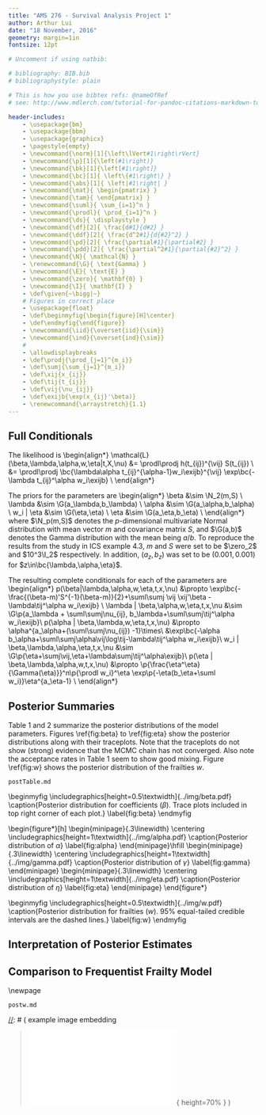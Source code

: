 ```yaml
---
title: "AMS 276 - Survival Analysis Project 1"
author: Arthur Lui
date: "18 November, 2016"
geometry: margin=1in
fontsize: 12pt

# Uncomment if using natbib:

# bibliography: BIB.bib
# bibliographystyle: plain 

# This is how you use bibtex refs: @nameOfRef
# see: http://www.mdlerch.com/tutorial-for-pandoc-citations-markdown-to-latex.html)

header-includes: 
    - \usepackage{bm}
    - \usepackage{bbm}
    - \usepackage{graphicx}
    - \pagestyle{empty}
    - \newcommand{\norm}[1]{\left\lVert#1\right\rVert}
    - \newcommand{\p}[1]{\left(#1\right)}
    - \newcommand{\bk}[1]{\left[#1\right]}
    - \newcommand{\bc}[1]{ \left\{#1\right\} }
    - \newcommand{\abs}[1]{ \left|#1\right| }
    - \newcommand{\mat}{ \begin{pmatrix} }
    - \newcommand{\tam}{ \end{pmatrix} }
    - \newcommand{\suml}{ \sum_{i=1}^n }
    - \newcommand{\prodl}{ \prod_{i=1}^n }
    - \newcommand{\ds}{ \displaystyle }
    - \newcommand{\df}[2]{ \frac{d#1}{d#2} }
    - \newcommand{\ddf}[2]{ \frac{d^2#1}{d{#2}^2} }
    - \newcommand{\pd}[2]{ \frac{\partial#1}{\partial#2} }
    - \newcommand{\pdd}[2]{ \frac{\partial^2#1}{\partial{#2}^2} }
    - \newcommand{\N}{ \mathcal{N} }
    - \renewcommand{\G}{ \text{Gamma} }
    - \newcommand{\E}{ \text{E} }
    - \newcommand{\zero}{ \mathbf{0} }
    - \newcommand{\I}{ \mathbf{I} }
    - \def\given{~\bigg|~}
    # Figures in correct place
    - \usepackage{float}
    - \def\beginmyfig{\begin{figure}[H]\center}
    - \def\endmyfig{\end{figure}}
    - \newcommand{\iid}{\overset{iid}{\sim}}
    - \newcommand{\ind}{\overset{ind}{\sim}}
    # 
    - \allowdisplaybreaks
    - \def\prodj{\prod_{j=1}^{m_i}}
    - \def\sumj{\sum_{j=1}^{m_i}}
    - \def\xij{x_{ij}}
    - \def\tij{t_{ij}}
    - \def\vij{\nu_{ij}}
    - \def\exijb{\exp(x_{ij}'\beta)}
    - \renewcommand{\arraystretch}{1.1}
---
```



## Full Conditionals

The likelihood is
\begin{align*}
\mathcal{L}(\beta,\lambda,\alpha,w,\eta|t,X,\nu) &= \prodl\prodj h(t_{ij})^{\vij} S(t_{ij}) \\
&= \prodl\prodj \bc{\lambda\alpha t_{ij}^{\alpha-1}w_i\exijb}^{\vij} \exp\bc{-\lambda t_{ij}^\alpha w_i\exijb} \\
\end{align*}

The priors for the parameters are
\begin{align*}
\beta &\sim \N_2(m,S) \\
\lambda &\sim \G(a_\lambda,b_\lambda) \\
\alpha &\sim \G(a_\alpha,b_\alpha) \\
w_i | \eta &\sim \G(\eta,\eta) \\
\eta &\sim \G(a_\eta,b_\eta) \\
\end{align*}
where $\N_p(m,S)$ denotes the $p$-dimensional multivariate Normal distribution 
with mean vector $m$ and covariance matrix $S$, and $\G(a,b)$ denotes the
Gamma distribution with the mean being $a/b$. To reproduce the results from
the study in ICS example 4.3, $m$ and $S$ were set to be
$\zero_2$ and $10^3\I_2$ respectively. In addition, $(a_z, b_z)$ was set to be
$(0.001,0.001)$ for $z\in\bc{\lambda,\alpha,\eta}$. 

The resulting complete conditionals for each of the parameters are
\begin{align*}
p(\beta|\lambda,\alpha,w,\eta,t,x,\nu) &\propto \exp\bc{-\frac{(\beta-m)'S^{-1}(\beta-m)}{2}+\suml\sumj \vij \xij'\beta - \lambda\tij^\alpha w_i\exijb} \\
\lambda | \beta,\alpha,w,\eta,t,x,\nu &\sim \G\p{a_\lambda + \suml\sumj\nu_{ij}, b_\lambda+\suml\sumj\tij^\alpha w_i\exijb}\\
p(\alpha | \beta,\lambda,w,\eta,t,x,\nu) &\propto \alpha^{a_\alpha+(\suml\sumj\nu_{ij}) -1}\times\\
&\exp\bc{-\alpha b_\alpha+\suml\sumj\alpha\vij\log\tij-\lambda\tij^\alpha w_i\exijb}\\
w_i | \beta,\lambda,\alpha,\eta,t,x,\nu &\sim \G\p{\eta+\sumj\vij,\eta+\lambda\sumj\tij^\alpha\exijb}\\
p(\eta | \beta,\lambda,\alpha,w,t,x,\nu) &\propto \p{\frac{\eta^\eta}{\Gamma(\eta)}}^n\p{\prodl w_i}^\eta \exp\p{-\eta(b_\eta+\suml w_i)}\eta^{a_\eta-1} \\
\end{align*}


## Posterior Summaries
Table 1 and 2 summarize the posterior distributions of the 
model parameters. Figures \ref{fig:beta} to \ref{fig:eta}
show the posterior distributions along with their traceplots.
Note that the traceplots do not show (strong) evidence that
the MCMC chain has not converged. Also note the acceptance
rates in Table 1 seem to show good mixing. Figure \ref{fig:w} shows the
posterior distribution of the frailties $w$.

```include
postTable.md
```

\beginmyfig
\includegraphics[height=0.5\textwidth]{../img/beta.pdf}
\caption{Posterior distribution for coefficients ($\beta$). Trace plots included in top right corner of each plot.}
\label{fig:beta}
\endmyfig

\begin{figure*}[h]
  \begin{minipage}{.3\linewidth}
    \centering \includegraphics[height=1\textwidth]{../img/alpha.pdf}
    \caption{Posterior distribution of $\alpha$}
    \label{fig:alpha}
  \end{minipage}\hfill
  \begin{minipage}{.3\linewidth}
    \centering \includegraphics[height=1\textwidth]{../img/gamma.pdf}
    \caption{Posterior distribution of $\gamma$}
    \label{fig:gamma}
  \end{minipage}
  \begin{minipage}{.3\linewidth}
    \centering \includegraphics[height=1\textwidth]{../img/eta.pdf}
    \caption{Posterior distribution of $\eta$}
    \label{fig:eta}
  \end{minipage}
\end{figure*}

\beginmyfig
\includegraphics[height=0.5\textwidth]{../img/w.pdf}
\caption{Posterior distribution for frailties ($w$). 95\% equal-tailed credible intervals are the dashed lines.}
\label{fig:w}
\endmyfig



## Interpretation of Posterior Estimates

## Comparison to Frequentist Frailty Model

\newpage

```include
postw.md
```


[//]: # (Footnotes:)

[//]: # ( example image embedding
\beginmyfig
\includegraphics[height=0.5\textwidth]{path/to/img/img.pdf}
\caption{some caption}
\label{fig:mylabel}
% reference by: \ref{fig:mylabel}
\endmyfig
)
[//]: # ( example image embedding
> ![some caption.\label{mylabel}](path/to/img/img.pdf){ height=70% }
)

[//]: # ( example two figs side-by-side
\begin{figure*}
  \begin{minipage}{.45\linewidth}
    \centering \includegraphics[height=1\textwidth]{img1.pdf}
    \caption{some caption}
    \label{fig:myLabel1}
  \end{minipage}\hfill
  \begin{minipage}{.45\linewidth}
    \centering \includegraphics[height=1\textwidth]{img2.pdf}
    \caption{some caption}
    \label{fig:myLabel2}
  \end{minipage}
\end{figure*}
)
